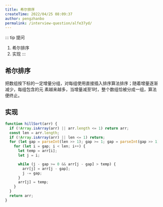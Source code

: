 ```yaml
---
title: 希尔排序
createTime: 2022/04/25 08:09:37
author: pengzhanbo
permalink: /interview-question/alfe37yd/
---
```


::: tip 提问

1. 希尔排序
2. 实现
:::

## 希尔排序

把数组按下标的一定增量分组，对每组使用直接插入排序算法排序；随着增量逐渐减少，每组包含的元 素越来越多，当增量减至1时，整个数组恰被分成一组，算法便终止。

## 实现

``` js
function hillSort(arr) {
  if (!Array.isArray(arr) || arr.length <= 1) return arr;
  const len = arr.length;
  if (!Array.isArray(arr) || len <= 1) return;
  for (let gap = parseInt(len >> 1); gap >= 1; gap = parseInt(gap >> 1)) {
    for (let i = gap; i < len; i++) {
      let temp = arr[i];
      let j = i;

      while (j - gap >= 0 && arr[j - gap] > temp) {
        arr[j] = arr[j - gap];
        j -= gap;
      }
      arr[j] = temp;
    }
  }
  return arr;
}
```
